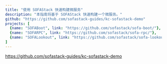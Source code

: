 ```yaml
---
title: "使用 SOFAStack 快速构建微服务"
description: "本指南将基于 SOFAStack 快速构建一个微服务。"
github: "https://github.com/sofastack-guides/kc-sofastack-demo"
projects: [
  {name: "SOFABoot", link: "https://github.com/sofastack/sofa-boot/"}, 
  {name: "SOFARPC", link: "https://github.com/sofastack/sofa-rpc/"}, 
  {name: "SOFALookout", link: "https://github.com/sofastack/sofa-lookout/"},
]
---
```


https://github.com/sofastack-guides/kc-sofastack-demo